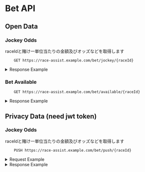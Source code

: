 # Bet API

## Open Data

### Jockey Odds

raceIdと賭け一単位当たりの金額及びオッズなどを取得します

```http
    GET https://race-assist.example.com/bet/jockey/{raceId}
```
<details>
<summary>Response Example</summary> 

```json
    {
        "data" : { 
        "raceId" : "test_1" ,
        "betUnit" : "100",
        "dataList" : [
            {
                "jockey" : "87599344-cec1-438a-9ea0-aa20c34c96af" ,
                "horse": "5bbbbf5d-8900-4bfe-990b-91dafe1cf44e",
                "odds" : "1.82"
            },
            {
                "jockey" : "8160f4c9-74f5-45e7-a5b9-af445c44a80b" ,
                "horse" : "ab2fb6f4-d4e9-4f05-9928-acec19aafe61",
                "odds" : "3.76"
            }
        ]
    }
    }
```

</details>

### Bet Available

```http
    GET https://race-assist.example.com/bet/available/{raceId}
```
<details>
<summary>Response Example</summary> 

```json
    {
        "data" : { 
        "raceId" : "test_1" ,
        "betUnit" : "100",
        "dataList" : [
            {
                "jockey" : "87599344-cec1-438a-9ea0-aa20c34c96af" ,
                "horse": "5bbbbf5d-8900-4bfe-990b-91dafe1cf44e",
                "odds" : "1.82"
            },
            {
                "jockey" : "8160f4c9-74f5-45e7-a5b9-af445c44a80b" ,
                "horse" : "ab2fb6f4-d4e9-4f05-9928-acec19aafe61",
                "odds" : "3.76"
            }
        ]
    }
    }
```

</details>

## Privacy Data (need jwt token)

### Jockey Odds

raceIdと賭け一単位当たりの金額及びオッズなどを取得します

```http
    PUSH https://race-assist.example.com/bet/push/{raceId}
```

<details>
<summary>Request Example</summary> 

```json
    {
        "data" : [
            {
                "jockeyUniqueId" : "80e2e186-a91b-46e0-ac7f-cc2fa98c1fe5" ,
                "multiple": 25,
            },
            {
                "jockey" : "f9754960-6b23-4cf2-b070-166abbe5508f" ,
                "multiple" : 15,
            }
        ]
    }
```
</details>

<details>
<summary>Response Example</summary> 

```json
    {
   "data":{
      "error":null, // Error type NO_MONEY, NOT_AVAILABLE,
      "betUniqueId":[
         "f4791dbe-28bc-4ccf-a4dc-d30e353004ac",
         "eeb5537a-6de2-4ec6-bb75-a77779c8b689"
      ],
      "sum":4000
   }
}
```
</details>